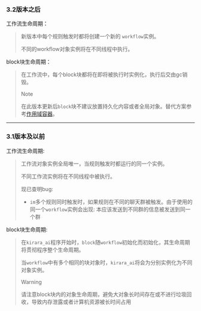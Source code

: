 ### 3.2版本之后

工作流生命周期：
> 新版本中每个规则触发时都将创建一个新的 `workflow`实例。
>
> 不同的workflow对象实例将在不同线程中执行。

block块生命周期：

>在工作流中，每个block块都将在即将被执行时实例化，执行后交由gc销毁。
>
>> [!NOTE]
>>
>> 在此版本更新后`block`块不建议放置持久化内容或者全局对象。替代方案参考[作用域容器](../container.md)。

---

### 3.1版本及以前

工作流生命周期:

>工作流对象实例全局唯一，当规则触发时都运行的同一个实例。
>
>不同工作流实例将在不同线程中被执行。
>
>现已查明bug:
>
>- `im`多个规则同时触发时，如果规则在不同的聊天群被触发。由于使用的同一个`workflow`实例会出现: 本应该发送到不同群的信息被发送到同一个群

block块生命周期:

>在`kirara_ai`程序开始时，`block`随`workflow`初始化而初始化，其生命周期将贯彻程序整个生命周期。
>
>当`workflow`中有多个相同的块对象时，`kirara_ai`将会为分别实例化为不同对象实例。
>
>> [!WARNING]
>>
>> 请注意block块内的对象生命周期，避免大对象长时间存在或不进行垃圾回收，导致内存泄露或者计算机资源被长时间占用